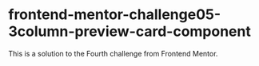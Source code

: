 # frontend-mentor-challenge05-3column-preview-card-component
 This is a solution to the Fourth challenge from Frontend Mentor. 
